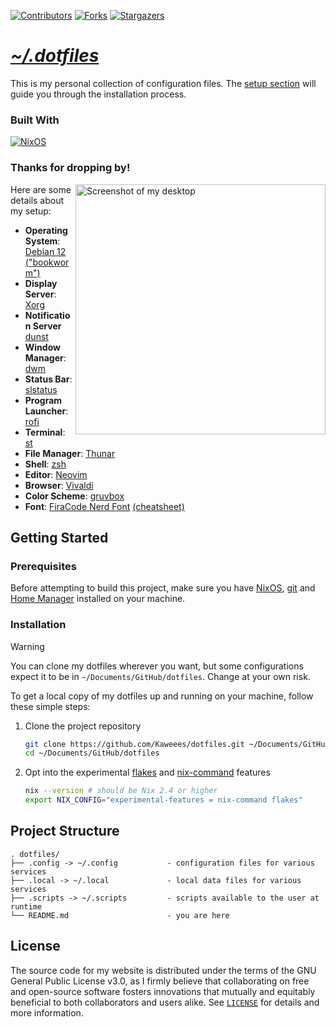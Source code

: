 <!-- PROJECT SHIELDS -->
<!--
*** I'm using markdown "reference style" links for readability.
*** Reference links are enclosed in brackets [ ] instead of parentheses ( ).
*** See the bottom of this document for the declaration of the reference variables
*** for contributors-url, forks-url, etc. This is an optional, concise syntax you may use.
*** https://www.markdownguide.org/basic-syntax/#reference-style-links
-->
<div align="left">

[![Contributors][contributors-shield]][contributors-url]
[![Forks][forks-shield]][forks-url]
[![Stargazers][stars-shield]][stars-url]

</div>

<div align="left">
  <h1><em><a href="https://miguelvf.dev/blog/dotfiles/compendium">~/.dotfiles</a></em></h1>
</div>

<!-- ABOUT THE PROJECT -->

This is my personal collection of configuration files. The [setup section](#installation) will guide you through the installation process.

### Built With

[![NixOS][NixOS-shield]][NixOS-url]

### Thanks for dropping by!

<img src="assets/img/screenshot.png" alt="Screenshot of my desktop" align="right" width="400px">

Here are some details about my setup:

+ **Operating System**: [Debian 12 ("bookworm")](https://www.debian.org/releases/bookworm/)
+ **Display Server**: [Xorg](https://www.x.org/wiki/)
+ **Notification Server** [dunst](https://github.com/dunst-project/dunst)
+ **Window Manager**: [dwm](https://tools.suckless.org/dwm/)
+ **Status Bar**: [slstatus](https://tools.suckless.org/slstatus/)
+ **Program Launcher**: [rofi](https://davatorium.github.io/rofi/)
+ **Terminal**: [st](https://st.suckless.org/)
+ **File Manager**: [Thunar](https://git.xfce.org/xfce/thunar/)
+ **Shell**: [zsh](https://www.zsh.org/)
+ **Editor**: [Neovim](https://neovim.io/)
+ **Browser**: [Vivaldi](https://vivaldi.com)
+ **Color Scheme**: [gruvbox](https://github.com/morhetz/gruvbox)
+ **Font**: [FiraCode Nerd Font](https://github.com/kranack/FiraCode) [(cheatsheet)](https://www.nerdfonts.com/cheat-sheet)

<!-- GETTING STARTED -->
## Getting Started

### Prerequisites

Before attempting to build this project, make sure you have [NixOS](https://nixos.org/download.html), [git](https://mccd.space/posts/git-to-deploy/) and [Home Manager](https://nix.dev/home-manager) installed on your machine.

### Installation

> [!WARNING]  
> You can clone my dotfiles wherever you want, but some configurations expect it to be in `~/Documents/GitHub/dotfiles`. Change at your own risk.

To get a local copy of my dotfiles up and running on your machine, follow these simple steps:

1. Clone the project repository

   ```sh
   git clone https://github.com/Kaweees/dotfiles.git ~/Documents/GitHub/dotfiles
   cd ~/Documents/GitHub/dotfiles
   ```

2. Opt into the experimental [flakes](https://nixos.wiki/wiki/flakes) and [nix-command](https://nixos.wiki/wiki/Nix_command) features

   ```sh
   nix --version # should be Nix 2.4 or higher
   export NIX_CONFIG="experimental-features = nix-command flakes"
   ```

<!-- PROJECT FILE STRUCTURE -->
## Project Structure

```
. dotfiles/
├── .config -> ~/.config           - configuration files for various services
├── .local -> ~/.local             - local data files for various services
├── .scripts -> ~/.scripts         - scripts available to the user at runtime
└── README.md                      - you are here
```

## License

The source code for my website is distributed under the terms of the GNU General Public License v3.0, as I firmly believe that collaborating on free and open-source software fosters innovations that mutually and equitably beneficial to both collaborators and users alike. See [`LICENSE`](./LICENSE) for details and more information.

<!-- MARKDOWN LINKS & IMAGES -->
<!-- https://www.markdownguide.org/basic-syntax/#reference-style-links -->

[contributors-shield]: https://img.shields.io/github/contributors/Kaweees/dotfiles.svg?style=for-the-badge
[contributors-url]: https://github.com/Kaweees/dotfiles/graphs/contributors
[forks-shield]: https://img.shields.io/github/forks/Kaweees/dotfiles.svg?style=for-the-badge
[forks-url]: https://github.com/Kaweees/dotfiles/network/members
[stars-shield]: https://img.shields.io/github/stars/Kaweees/dotfiles.svg?style=for-the-badge
[stars-url]: https://github.com/Kaweees/dotfiles/stargazers

<!-- MARKDOWN SHIELD BAGDES & LINKS -->
<!-- https://github.com/Ileriayo/markdown-badges -->
[NixOS-shield]: https://img.shields.io/badge/NIXOS-%23008080.svg?style=for-the-badge&logo=NixOS&logoColor=5277C3&labelColor=222222&color=5277C3
[NixOS-url]: https://nixos.org/

